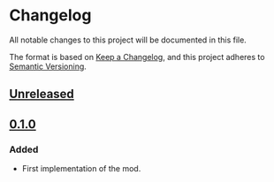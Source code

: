 # Changelog

All notable changes to this project will be documented in this file.

The format is based on [Keep a Changelog](https://keepachangelog.com/en/1.0.0/),
and this project adheres to [Semantic Versioning](https://semver.org/spec/v2.0.0.html).

## [Unreleased]

## [0.1.0]

### Added

-   First implementation of the mod.

[Unreleased]: https://github.com/ilyvion/retain-strip-on-death/compare/v0.1.0...HEAD
[0.1.0]: https://github.com/ilyvion/retain-strip-on-death/releases/tag/v0.1.0
